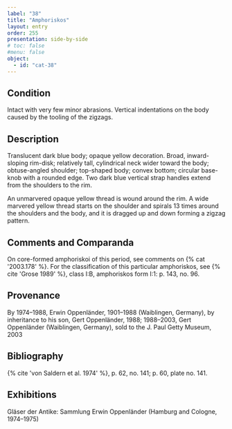 ```yaml
---
label: "38"
title: "Amphoriskos"
layout: entry
order: 255
presentation: side-by-side
# toc: false
#menu: false 
object:
  - id: "cat-38"
---
```


## Condition

Intact with very few minor abrasions. Vertical indentations on the body caused by the tooling of the zigzags.

## Description

Translucent dark blue body; opaque yellow decoration. Broad, inward-sloping rim-disk; relatively tall, cylindrical neck wider toward the body; obtuse-angled shoulder; top-shaped body; convex bottom; circular base-knob with a rounded edge. Two dark blue vertical strap handles extend from the shoulders to the rim.

An unmarvered opaque yellow thread is wound around the rim. A wide marvered yellow thread starts on the shoulder and spirals 13 times around the shoulders and the body, and it is dragged up and down forming a zigzag pattern.

## Comments and Comparanda

On core-formed amphoriskoi of this period, see comments on {% cat '2003.178' %}. For the classification of this particular amphoriskos, see {% cite 'Grose 1989' %}, class I:B, amphoriskos form I:1: p. 143, no. 96.

## Provenance

By 1974–1988, Erwin Oppenländer, 1901–1988 (Waiblingen, Germany), by inheritance to his son, Gert Oppenländer, 1988; 1988–2003, Gert Oppenländer (Waiblingen, Germany), sold to the J. Paul Getty Museum, 2003

## Bibliography

{% cite 'von Saldern et al. 1974' %}, p. 62, no. 141; p. 60, plate no. 141.

## Exhibitions

Gläser der Antike: Sammlung Erwin Oppenländer (Hamburg and Cologne, 1974–1975)
